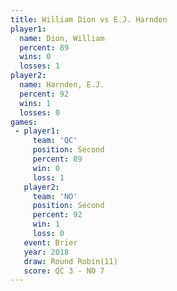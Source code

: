 ```yaml
---
title: William Dion vs E.J. Harnden
player1:             
  name: Dion, William
  percent: 89        
  wins: 0            
  losses: 1          
player2:             
  name: Harnden, E.J.
  percent: 92        
  wins: 1            
  losses: 0          
games:
 - player1:          
     team: 'QC'      
     position: Second
     percent: 89     
     win: 0          
     loss: 1         
   player2:          
     team: 'NO'      
     position: Second
     percent: 92     
     win: 1          
     loss: 0         
   event: Brier         
   year: 2018           
   draw: Round Robin(11)
   score: QC 3 - NO 7   
---
```

